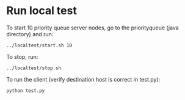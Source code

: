 # Run local test

To start 10 priority queue server nodes, go to the priorityqueue (java directory) and run:
```
../localtest/start.sh 10
```

To stop, run:
```
../localtest/stop.sh
```

To run the client (verify destination host is correct in test.py):
```
python test.py
```